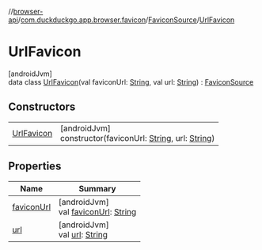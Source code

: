//[browser-api](../../../../index.md)/[com.duckduckgo.app.browser.favicon](../../index.md)/[FaviconSource](../index.md)/[UrlFavicon](index.md)

# UrlFavicon

[androidJvm]\
data class [UrlFavicon](index.md)(val faviconUrl: [String](https://kotlinlang.org/api/latest/jvm/stdlib/kotlin/-string/index.html), val url: [String](https://kotlinlang.org/api/latest/jvm/stdlib/kotlin/-string/index.html)) : [FaviconSource](../index.md)

## Constructors

| | |
|---|---|
| [UrlFavicon](-url-favicon.md) | [androidJvm]<br>constructor(faviconUrl: [String](https://kotlinlang.org/api/latest/jvm/stdlib/kotlin/-string/index.html), url: [String](https://kotlinlang.org/api/latest/jvm/stdlib/kotlin/-string/index.html)) |

## Properties

| Name | Summary |
|---|---|
| [faviconUrl](favicon-url.md) | [androidJvm]<br>val [faviconUrl](favicon-url.md): [String](https://kotlinlang.org/api/latest/jvm/stdlib/kotlin/-string/index.html) |
| [url](url.md) | [androidJvm]<br>val [url](url.md): [String](https://kotlinlang.org/api/latest/jvm/stdlib/kotlin/-string/index.html) |
